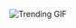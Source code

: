 ![Trending GIF](https://media3.giphy.com/media/v1.Y2lkPThiYjIxNzcyb3A2Zmd2NWIzcXRkbmdjY3U0ODR4NW1wcXl3ZDZyZm84NGhmazFkbiZlcD12MV9naWZzX3NlYXJjaCZjdD1n/fryY00CO4xCz4uJuDQ/giphy.gif)
